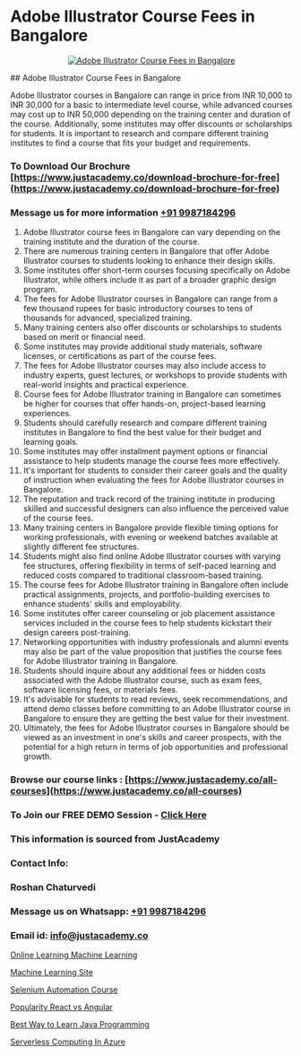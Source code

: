 # Adobe Illustrator Course Fees in Bangalore

<p align="center">
  <a href="https://justacademy.co/all-courses">
    <img src="https://i.ibb.co/P5KtSQ2/ui-ux.png" alt="Adobe Illustrator Course Fees in Bangalore">
  </a>
</p>
## Adobe Illustrator Course Fees in Bangalore

Adobe Illustrator courses in Bangalore can range in price from INR 10,000 to INR 30,000 for a basic to intermediate level course, while advanced courses may cost up to INR 50,000 depending on the training center and duration of the course. Additionally, some institutes may offer discounts or scholarships for students. It is important to research and compare different training institutes to find a course that fits your budget and requirements.
### To Download Our Brochure [https://www.justacademy.co/download-brochure-for-free](https://www.justacademy.co/download-brochure-for-free)
### Message us for more information [+91 9987184296](https://api.whatsapp.com/send?phone=919987184296)
1) Adobe Illustrator course fees in Bangalore can vary depending on the training institute and the duration of the course.
2) There are numerous training centers in Bangalore that offer Adobe Illustrator courses to students looking to enhance their design skills.
3) Some institutes offer short-term courses focusing specifically on Adobe Illustrator, while others include it as part of a broader graphic design program.
4) The fees for Adobe Illustrator courses in Bangalore can range from a few thousand rupees for basic introductory courses to tens of thousands for advanced, specialized training.
5) Many training centers also offer discounts or scholarships to students based on merit or financial need.
6) Some institutes may provide additional study materials, software licenses, or certifications as part of the course fees.
7) The fees for Adobe Illustrator courses may also include access to industry experts, guest lectures, or workshops to provide students with real-world insights and practical experience.
8) Course fees for Adobe Illustrator training in Bangalore can sometimes be higher for courses that offer hands-on, project-based learning experiences.
9) Students should carefully research and compare different training institutes in Bangalore to find the best value for their budget and learning goals.
10) Some institutes may offer installment payment options or financial assistance to help students manage the course fees more effectively.
11) It's important for students to consider their career goals and the quality of instruction when evaluating the fees for Adobe Illustrator courses in Bangalore.
12) The reputation and track record of the training institute in producing skilled and successful designers can also influence the perceived value of the course fees.
13) Many training centers in Bangalore provide flexible timing options for working professionals, with evening or weekend batches available at slightly different fee structures.
14) Students might also find online Adobe Illustrator courses with varying fee structures, offering flexibility in terms of self-paced learning and reduced costs compared to traditional classroom-based training.
15) The course fees for Adobe Illustrator training in Bangalore often include practical assignments, projects, and portfolio-building exercises to enhance students' skills and employability.
16) Some institutes offer career counseling or job placement assistance services included in the course fees to help students kickstart their design careers post-training.
17) Networking opportunities with industry professionals and alumni events may also be part of the value proposition that justifies the course fees for Adobe Illustrator training in Bangalore.
18) Students should inquire about any additional fees or hidden costs associated with the Adobe Illustrator course, such as exam fees, software licensing fees, or materials fees.
19) It's advisable for students to read reviews, seek recommendations, and attend demo classes before committing to an Adobe Illustrator course in Bangalore to ensure they are getting the best value for their investment.
20) Ultimately, the fees for Adobe Illustrator courses in Bangalore should be viewed as an investment in one's skills and career prospects, with the potential for a high return in terms of job opportunities and professional growth.

### Browse our course links : [https://www.justacademy.co/all-courses](https://www.justacademy.co/all-courses) 
### To Join our FREE DEMO Session - [Click Here](https://www.justacademy.co/register-for-course-demo)


### This information is sourced from JustAcademy
### Contact Info:
### Roshan Chaturvedi
### Message us on Whatsapp: [+91 9987184296](https://api.whatsapp.com/send?phone=919987184296)
### Email id: [info@justacademy.co](mailto:info@justacademy.co)
                
[Online Learning Machine Learning](https://www.linkedin.com/pulse/online-learning-machine-justacademy-mumbai-5ssqc?trackingId=fqSnuESdAt4%2FsCTmf%2F30QA%3D%3D&lipi=urn%3Ali%3Apage%3Ad_flagship3_showcase_admin%3BJUoY9p%2BbQrqxVPWmOWmq6Q%3D%3D)

[Machine Learning Site](https://www.linkedin.com/pulse/machine-learning-site-justacademy-stockport-p3tee?trackingId=X2bvunaMdFCoLWYVOjU6iA%3D%3D&lipi=urn%3Ali%3Apage%3Ad_flagship3_company_admin%3Bjjks6g4uSqSiY706oaUeMg%3D%3D)

[Selenium Automation Course](https://medium.com/@akanshapatil/selenium-automation-course-b5d3964f1075)

[Popularity React vs Angular](https://medium.com/@justacademytraining/popularity-react-vs-angular-a1e67c51d839)

[Best Way to Learn Java Programming](https://justacademyin.github.io/justacademy/best-way-to-learn-java-programming)

[Serverless Computing In Azure](https://justacademyin.github.io/justacademy/serverless-computing-in-azure)

